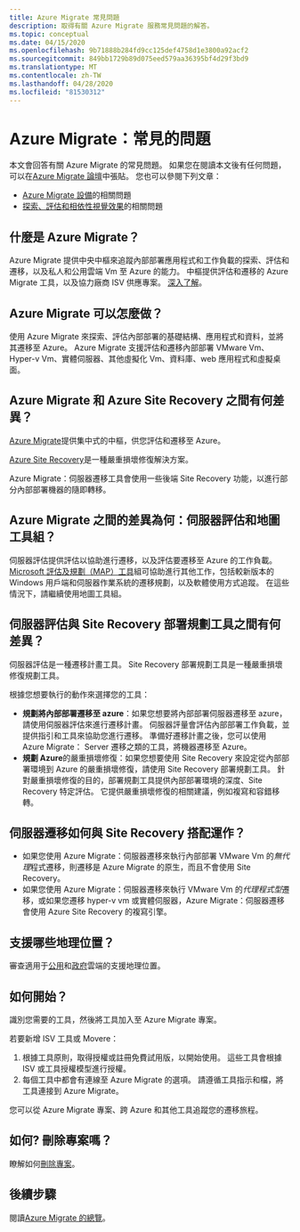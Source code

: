 ```yaml
---
title: Azure Migrate 常見問題
description: 取得有關 Azure Migrate 服務常見問題的解答。
ms.topic: conceptual
ms.date: 04/15/2020
ms.openlocfilehash: 9b71888b284fd9cc125def4758d1e3800a92acf2
ms.sourcegitcommit: 849bb1729b89d075eed579aa36395bf4d29f3bd9
ms.translationtype: MT
ms.contentlocale: zh-TW
ms.lasthandoff: 04/28/2020
ms.locfileid: "81530312"
---
```

# <a name="azure-migrate-common-questions"></a>Azure Migrate：常見的問題

本文會回答有關 Azure Migrate 的常見問題。 如果您在閱讀本文後有任何問題，可以在[Azure Migrate 論壇](https://aka.ms/AzureMigrateForum)中張貼。 您也可以參閱下列文章：

- [Azure Migrate 設備](common-questions-appliance.md)的相關問題
- [探索、評估和相依性視覺效果](common-questions-discovery-assessment.md)的相關問題

## <a name="what-is-azure-migrate"></a>什麼是 Azure Migrate？

Azure Migrate 提供中央中樞來追蹤內部部署應用程式和工作負載的探索、評估和遷移，以及私人和公用雲端 Vm 至 Azure 的能力。 中樞提供評估和遷移的 Azure Migrate 工具，以及協力廠商 ISV 供應專案。 [深入了解](migrate-services-overview.md)。

## <a name="what-can-i-do-with-azure-migrate"></a>Azure Migrate 可以怎麼做？

使用 Azure Migrate 來探索、評估內部部署的基礎結構、應用程式和資料，並將其遷移至 Azure。 Azure Migrate 支援評估和遷移內部部署 VMware Vm、Hyper-v Vm、實體伺服器、其他虛擬化 Vm、資料庫、web 應用程式和虛擬桌面。 

## <a name="whats-the-difference-between-azure-migrate-and-azure-site-recovery"></a>Azure Migrate 和 Azure Site Recovery 之間有何差異？

[Azure Migrate](migrate-services-overview.md)提供集中式的中樞，供您評估和遷移至 Azure。 

[Azure Site Recovery](../site-recovery/site-recovery-overview.md)是一種嚴重損壞修復解決方案。 

Azure Migrate：伺服器遷移工具會使用一些後端 Site Recovery 功能，以進行部分內部部署機器的隨即轉移。

## <a name="whats-the-difference-between-azure-migrate-server-assessment-and-the-map-toolkit"></a>Azure Migrate 之間的差異為何：伺服器評估和地圖工具組？

伺服器評估提供評估以協助進行遷移，以及評估要遷移至 Azure 的工作負載。 [Microsoft 評估及規劃（MAP）工具](https://www.microsoft.com/download/details.aspx?id=7826)組可協助進行其他工作，包括較新版本的 Windows 用戶端和伺服器作業系統的遷移規劃，以及軟體使用方式追蹤。 在這些情況下，請繼續使用地圖工具組。

## <a name="whats-the-difference-between-server-assessment-and-the-site-recovery-deployment-planner"></a>伺服器評估與 Site Recovery 部署規劃工具之間有何差異？

伺服器評估是一種遷移計畫工具。 Site Recovery 部署規劃工具是一種嚴重損壞修復規劃工具。

根據您想要執行的動作來選擇您的工具：

- **規劃將內部部署遷移至 azure**：如果您想要將內部部署伺服器遷移至 azure，請使用伺服器評估來進行遷移計畫。 伺服器評量會評估內部部署工作負載，並提供指引和工具來協助您進行遷移。 準備好遷移計畫之後，您可以使用 Azure Migrate： Server 遷移之類的工具，將機器遷移至 Azure。
- **規劃 Azure**的嚴重損壞修復：如果您想要使用 Site Recovery 來設定從內部部署環境到 Azure 的嚴重損壞修復，請使用 Site Recovery 部署規劃工具。 針對嚴重損壞修復的目的，部署規劃工具提供內部部署環境的深度、Site Recovery 特定評估。 它提供嚴重損壞修復的相關建議，例如複寫和容錯移轉。

## <a name="how-does-server-migration-work-with-site-recovery"></a>伺服器遷移如何與 Site Recovery 搭配運作？

- 如果您使用 Azure Migrate：伺服器遷移來執行內部部署 VMware Vm 的*無代理*程式遷移，則遷移是 Azure Migrate 的原生，而且不會使用 Site Recovery。
- 如果您使用 Azure Migrate：伺服器遷移來執行 VMware Vm 的*代理程式型*遷移，或如果您遷移 hyper-v vm 或實體伺服器，Azure Migrate：伺服器遷移會使用 Azure Site Recovery 的複寫引擎。

## <a name="which-geographies-are-supported"></a>支援哪些地理位置？

審查適用于[公用](migrate-support-matrix.md#supported-geographies-public-cloud)和[政府](migrate-support-matrix.md#supported-geographies-azure-government)雲端的支援地理位置。

## <a name="how-do-i-get-started"></a>如何開始？

識別您需要的工具，然後將工具加入至 Azure Migrate 專案。 

若要新增 ISV 工具或 Movere：

1. 根據工具原則，取得授權或註冊免費試用版，以開始使用。 這些工具會根據 ISV 或工具授權模型進行授權。
2. 每個工具中都會有連線至 Azure Migrate 的選項。 請遵循工具指示和檔，將工具連接到 Azure Migrate。

您可以從 Azure Migrate 專案、跨 Azure 和其他工具追蹤您的遷移旅程。

## <a name="how-do-i-delete-a-project"></a>如何? 刪除專案嗎？

瞭解如何[刪除專案](how-to-delete-project.md)。 

## <a name="next-steps"></a>後續步驟

閱讀[Azure Migrate 的總覽](migrate-services-overview.md)。
